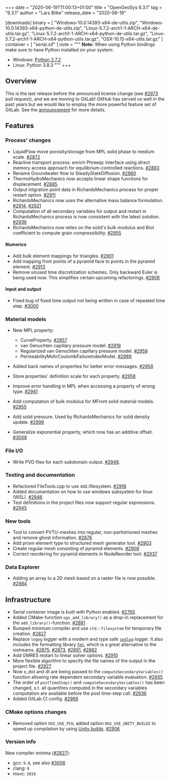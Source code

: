 +++
date = "2020-06-19T11:00:13+01:00"
title = "OpenGeoSys 6.3.1"
tag = "6.3.1"
author = "Lars Bilke"
release_date = "2020-06-19"

[downloads]
binary = [
    "Windows-10.0.14393-x64-de-utils.zip",
    "Windows-10.0.14393-x64-python-de-utils.zip",
    "Linux-5.7.2-arch1-1-ARCH-x64-de-utils.tar.gz",
    "Linux-5.7.2-arch1-1-ARCH-x64-python-de-utils.tar.gz",
    "Linux-5.7.2-arch1-1-ARCH-x64-python-utils.tar.gz",
    "OSX-10.15-x64-utils.tar.gz"
]
container = [
    "serial.sif"
]
note = """
**Note:** When using Python bindings make sure to have Python installed on your system:

- Windows: [Python 3.7.2](https://www.python.org/ftp/python/3.7.2/python-3.7.2-amd64-webinstall.exe)
- Linux: Python 3.8.3
"""
+++

## Overview

This is the last release before the announced license change (see [#2973](https://github.com/ufz/ogs/pull/2973) pull request), and we are moving to GitLab! GitHub has served us well in the past years but we would like to employ the more powerful feature set of GitLab. See the [announcement](https://discourse.opengeosys.org/t/development-will-be-moved-to-gitlab/529) for more details.

## Features

### Process' changes

- LiquidFlow move porosity/storage from MPL solid phase to medium scale. [#2872](https://github.com/ufz/ogs/pull/2872)
- Reactive transport process: enrich Phreeqc interface using direct memory access approach for equilibrium-controlled reactions. [#2883](https://github.com/ufz/ogs/pull/2883)
- Rename Groundwater flow to SteadyStateDiffusion. [#2860](https://github.com/ufz/ogs/pull/2860)
- ThermoHydroMechanics now accepts linear shape functions for displacement. [#2885](https://github.com/ufz/ogs/pull/2885)
- Output intgration point data in RichardsMechanics process for proper restart option. [#2911](https://github.com/ufz/ogs/pull/2911)
- RichardsMechanics now uses the alternative mass balance formulation. [#2914](https://github.com/ufz/ogs/pull/2914), [#2921](https://github.com/ufz/ogs/pull/2921)
- Computation of all secondary variables for output and restart in RichardsMechanics process is now consistent with the latest solution. [#2936](https://github.com/ufz/ogs/pull/2936)
- RichardsMechanics now relies on the solid's bulk modulus and Biot coefficient to compute grain compressibility.  [#2955](https://github.com/ufz/ogs/pull/2955)

#### Numerics

- Add bulk element mappings for triangles. [#2901](https://github.com/ufz/ogs/pull/2901)
- Add mapping from points of a pyramid face to points in the pyramid element. [#2913](https://github.com/ufz/ogs/pull/2913)
- Remove unused time discretization schemes. Only backward Euler is being used now. This simplifies certain upcoming refactorings. [#2908](https://github.com/ufz/ogs/pull/2908)

#### Input and output

- Fixed bug of fixed time output not being written in case of repeated time step. [#3000](https://github.com/ufz/ogs/pull/3000)

### Material models

- New MPL property:
  * CurveProperty. [#2857](https://github.com/ufz/ogs/pull/2857)
  * van Genuchten capillary pressure model. [#2919](https://github.com/ufz/ogs/pull/2919)
  * Regularized van Genuchten capillary pressure model. [#2959](https://github.com/ufz/ogs/pull/2959)
  * PermeabilityMohrCoulombFailureIndexModel. [#2989](https://github.com/ufz/ogs/pull/2989)
- Added back names of properties for better error messages. [#2958](https://github.com/ufz/ogs/pull/2958)
- Store properties' definition scale for each property. [#2958](https://github.com/ufz/ogs/pull/2958)
- Improve error handling in MPL when accessing a property of wrong type. [#2941](https://github.com/ufz/ogs/pull/2941)
- Add computation of bulk modulus for MFront solid material models. [#2955](https://github.com/ufz/ogs/pull/2955)

- Add solid pressure. Used by RichardsMechanics for solid density update. [#2999](https://github.com/ufz/ogs/pull/2999)
- Generalize exponential property, which now has an additive offset. [#3008](https://github.com/ufz/ogs/pull/3008)

### File I/O
 - Write PVD files for each subdomain output. [#2949](https://github.com/ufz/ogs/pull/2949).

### Testing and documentation

- Refactored FileTools.cpp to use std::filesystem. [#2918](https://github.com/ufz/ogs/pull/2918)
- Added documentation on how to use windows subsystem for linux (WSL). [#2946](https://github.com/ufz/ogs/pull/2946)
- Test definitions in the project files now support regular expressions. [#2945](https://github.com/ufz/ogs/pull/2945)

### New tools

- Tool to convert PVTU-meshes into regular, non-partishioned meshes and remove ghost information. [#2876](https://github.com/ufz/ogs/pull/2876)
- Add prism element type to structured mesh generator tool. [#2903](https://github.com/ufz/ogs/pull/2903)
- Create regular mesh consisting of pyramid elements. [#2909](https://github.com/ufz/ogs/pull/2909)
- Correct reordering for pyramid elements in NodeReorder tool. [#2937](https://github.com/ufz/ogs/pull/2937)

### Data Explorer

- Adding an array to a 2D mesh based on a raster file is now possible. [#2984](https://github.com/ufz/ogs/pull/2984)

## Infrastructure

- Serial container image is built with Python enabled. [#2765](https://github.com/ufz/ogs/pull/2765)
- Added CMake-function `ogs_add_library()` as a drop-in replacement for the `add_library()`-function. [#2881](https://github.com/ufz/ogs/pull/2881)
- Bumped minimum compiler and use `std::filesystem` for temporary file creation. [#2827](https://github.com/ufz/ogs/pull/2827)
- Replace `logog` logger with a modern and type safe [`spdlog`](https://github.com/gabime/spdlog) logger. It also includes the formatting library [`fmt`](https://fmt.dev/latest/index.html), which is a great alternative to the iostreams. [#2875](https://github.com/ufz/ogs/pull/2875), [#2873](https://github.com/ufz/ogs/pull/2873), [#2891](https://github.com/ufz/ogs/pull/2891), [#2882](https://github.com/ufz/ogs/pull/2882)
- Add GMRES restart to linear solver options. [#2910](https://github.com/ufz/ogs/pull/2910)
- More flexible algorithm to specify the file names of the output in the project file. [#2927](https://github.com/ufz/ogs/pull/2927)
- Now x_dot and dt are being passed to the `computeSecondaryVariables()` function allowing rate dependent secondary variable evaluation. [#2935](https://github.com/ufz/ogs/pull/2935)
- The order of `postTimeStep()` and `computeSecondaryVariables()` has been changed, s.t. all quantities computed in the secondary variables computation are available before the post time-step call. [#2936](https://github.com/ufz/ogs/pull/2936)
- Added GitLab CI config. [#2968](https://github.com/ufz/ogs/pull/2968)

### CMake options changes

- Removed option `OGS_USE_PCH`, added option `OGS_USE_UNITY_BUILDS` to speed up compilation by using [Unity builds](https://onqtam.com/programming/2019-12-20-pch-unity-cmake-3-16/). [#2906](https://github.com/ufz/ogs/pull/2906)

### Version info

New compiler minima ([#2827](https://github.com/ufz/ogs/pull/2827)):
- gcc: `9.0`, see also [#3006](https://github.com/ufz/ogs/pull/3006)
- clang: `9`
- msvc: `2019`
